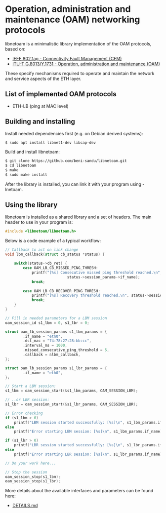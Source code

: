Operation, administration and maintenance (OAM) networking protocols
====================================================================

libnetoam is a minimalistic library implementation of the OAM protocols, based on:

- [IEEE 802.1ag - Connectivity Fault Management (CFM)](https://www.ieee802.org/1/pages/802.1ag.html)
- [ITU-T G.8013/Y.1731 - Operation, administration and maintenance (OAM)](https://www.itu.int/rec/T-REC-Y.1731/en)

These specify mechanisms required to operate and maintain the network and service aspects of the ETH layer.

List of implemented OAM protocols
---------------------------------
* ETH-LB (ping at MAC level)

Building and installing
-----------------------
Install needed dependencies first (e.g. on Debian derived systems):

```sh
$ sudo apt install libnet1-dev libcap-dev
```

Build and install libnetoam:

```sh
$ git clone https://github.com/beni-sandu/libnetoam.git
$ cd libnetoam
$ make
$ sudo make install
```
After the library is installed, you can link it with your program using -lnetoam.

Using the library
-----------------
libnetoam is installed as a shared library and a set of headers. The main header to use in your program is:

```c
#include <libnetoam/libnetoam.h>
```

Below is a code example of a typical workflow:

```c
// Callback to act on link change
void lbm_callback(struct cb_status *status) {
    
    switch(status->cb_ret) {
        case OAM_LB_CB_MISSED_PING_THRESH:
            printf("[%s] Consecutive missed ping threshold reached.\n",
                            status->session_params->if_name);
            break;
        
        case OAM_LB_CB_RECOVER_PING_THRESH:
            printf("[%s] Recovery threshold reached.\n", status->session_params->if_name);
            break;
    }
}

// Fill in needed parameters for a LBM session
oam_session_id s1_lbm = 0, s1_lbr = 0;

struct oam_lb_session_params s1_lbm_params = {
        .if_name = "eth0",
        .dst_mac = "74:78:27:28:bb:cc",
        .interval_ms = 1000,
        .missed_consecutive_ping_threshold = 5,
        .callback = &lbm_callback,
};

struct oam_lb_session_params s1_lbr_params = {
        .if_name = "eth0",
};

// Start a LBM session:
s1_lbm = oam_session_start(&s1_lbm_params, OAM_SESSION_LBM);

// ..or LBR session:
s1_lbr = oam_session_start(&s1_lbr_params, OAM_SESSION_LBR);

// Error checking
if (s1_lbm > 0)
    printf("LBM session started successfully: [%s]\n", s1_lbm_params.if_name);
else
    printf("Error starting LBM session: [%s]\n", s1_lbm_params.if_name);

if (s1_lbr > 0)
    printf("LBR session started successfully: [%s]\n", s1_lbr_params.if_name);
else
    printf("Error starting LBR session: [%s]\n", s1_lbr_params.if_name);

// Do your work here...

// Stop the session
oam_session_stop(s1_lbm);
oam_session_stop(s1_lbr);
```

More details about the available interfaces and parameters can be found here:
- [DETAILS.md](DETAILS.md)
